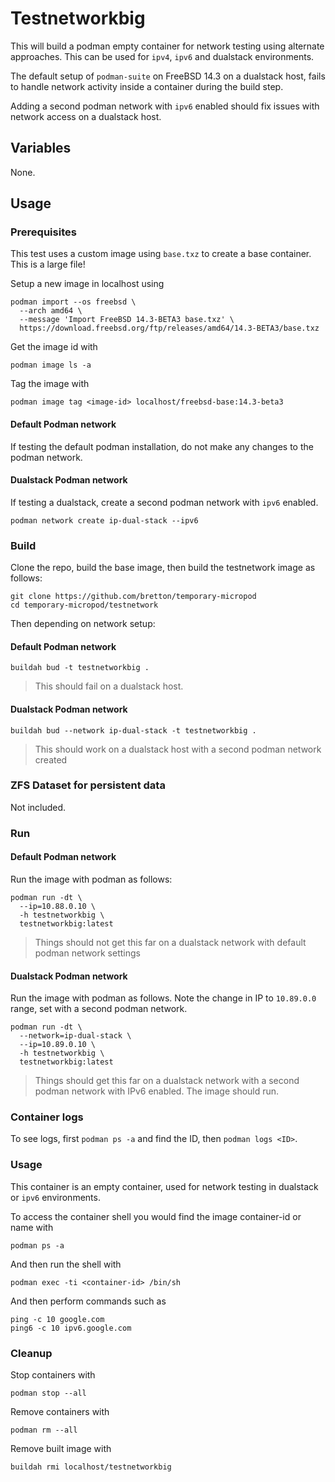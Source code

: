 # Testnetworkbig

This will build a podman empty container for network testing using alternate approaches. This can be used for `ipv4`, `ipv6` and dualstack environments.

The default setup of `podman-suite` on FreeBSD 14.3 on a dualstack host, fails to handle network activity inside a container during the build step.

Adding a second podman network with `ipv6` enabled should fix issues with network access on a dualstack host.

## Variables

None.

## Usage

### Prerequisites

This test uses a custom image using `base.txz` to create a base container. This is a large file!

Setup a new image in localhost using

```
podman import --os freebsd \
  --arch amd64 \
  --message 'Import FreeBSD 14.3-BETA3 base.txz' \
  https://download.freebsd.org/ftp/releases/amd64/14.3-BETA3/base.txz
```

Get the image id with
```
podman image ls -a
```

Tag the image with
```
podman image tag <image-id> localhost/freebsd-base:14.3-beta3
```


#### Default Podman network

If testing the default podman installation, do not make any changes to the podman network.

#### Dualstack Podman network

If testing a dualstack, create a second podman network with `ipv6` enabled.

```
podman network create ip-dual-stack --ipv6
```

### Build

Clone the repo, build the base image, then build the testnetwork image as follows:

```
git clone https://github.com/bretton/temporary-micropod
cd temporary-micropod/testnetwork
```

Then depending on network setup:

#### Default Podman network

```
buildah bud -t testnetworkbig .
```

> This should fail on a dualstack host.

#### Dualstack Podman network

```
buildah bud --network ip-dual-stack -t testnetworkbig .
```

> This should work on a dualstack host with a second podman network created

### ZFS Dataset for persistent data

Not included.

### Run

#### Default Podman network

Run the image with podman as follows:

```
podman run -dt \
  --ip=10.88.0.10 \
  -h testnetworkbig \
  testnetworkbig:latest
```

> Things should not get this far on a dualstack network with default podman network settings


#### Dualstack Podman network

Run the image with podman as follows. Note the change in IP to `10.89.0.0` range, set with a second podman network.

```
podman run -dt \
  --network=ip-dual-stack \
  --ip=10.89.0.10 \
  -h testnetworkbig \
  testnetworkbig:latest
```

> Things should get this far on a dualstack network with a second podman network with IPv6 enabled. The image should run.

### Container logs

To see logs, first `podman ps -a` and find the ID, then `podman logs <ID>`.

### Usage

This container is an empty container, used for network testing in dualstack or `ipv6` environments.

To access the container shell you would find the image container-id or name with
```
podman ps -a
```

And then run the shell with
```
podman exec -ti <container-id> /bin/sh
```

And then perform commands such as
```
ping -c 10 google.com
ping6 -c 10 ipv6.google.com
```

### Cleanup

Stop containers with

```
podman stop --all
```

Remove containers with

```
podman rm --all
```

Remove built image with

```
buildah rmi localhost/testnetworkbig
```

